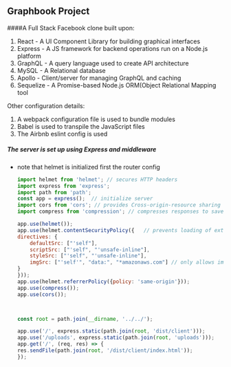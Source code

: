 ## Graphbook Project

####A Full Stack Facebook clone built upon:

1) React - A UI Component Library for building graphical interfaces
2) Express - A JS framework for backend operations run on a Node.js platform
3) GraphQL - A query language used to create API architecture
4) MySQL - A Relational database
5) Apollo - Client/server for managing GraphQL and caching
6) Sequelize - A Promise-based Node.js ORM(Object Relational Mapping tool

Other configuration details:

1) A webpack configuration file is used to bundle modules
2) Babel is used to transpile the JavaScript files
3) The Airbnb eslint config is used


##### The server is set up using Express and middleware

- note that helmet is initialized first the router config

    ~~~ js
    import helmet from 'helmet'; // secures HTTP headers
    import express from 'express';
    import path from 'path';
    const app = express();  // initialize server
    import cors from 'cors'; // provides Cross-origin-resource sharing
    import compress from 'compression'; // compresses responses to save on bandwidth

    app.use(helmet());
    app.use(helmet.contentSecurityPolicy({   // prevents loading of external URL resources 
    directives: {
        defaultSrc: ["'self"],
        scriptSrc: ["'self", "'unsafe-inline"],
        styleSrc: ["'self", "'unsafe-inline"],
        imgSrc: ["'self'", "data:", "*amazonaws.com"] // only allows images uploaded from Amazon AWS
    }
    }));
    app.use(helmet.referrerPolicy({policy: 'same-origin'}));
    app.use(compress());
    app.use(cors());



    const root = path.join(__dirname, '../../');

    app.use('/', express.static(path.join(root, 'dist/client')));
    app.use('/uploads', express.static(path.join(root, 'uploads')));
    app.get('/', (req, res) => {
    res.sendFile(path.join(root, '/dist/client/index.html'));
    });
    ~~~

